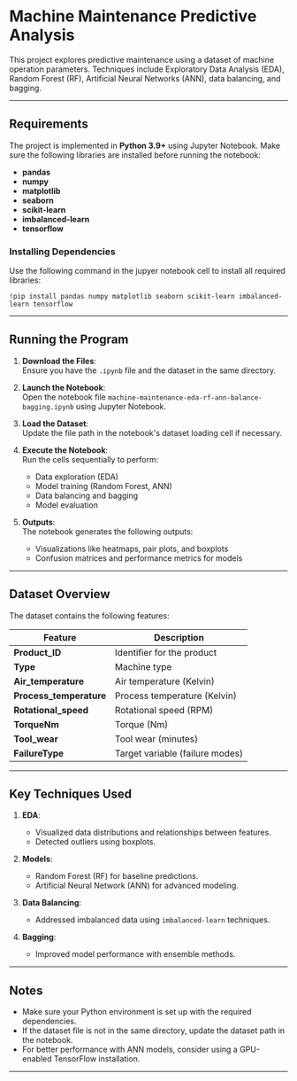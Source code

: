 # Machine Maintenance Predictive Analysis

This project explores predictive maintenance using a dataset of machine operation parameters. Techniques include Exploratory Data Analysis (EDA), Random Forest (RF), Artificial Neural Networks (ANN), data balancing, and bagging.

---

## Requirements

The project is implemented in **Python 3.9+** using Jupyter Notebook. Make sure the following libraries are installed before running the notebook:

- **pandas**
- **numpy**
- **matplotlib**
- **seaborn**
- **scikit-learn**
- **imbalanced-learn**
- **tensorflow**

### Installing Dependencies

Use the following command in the jupyer notebook cell to install all required libraries:

```
!pip install pandas numpy matplotlib seaborn scikit-learn imbalanced-learn tensorflow
```

---

## Running the Program

1. **Download the Files**:  
   Ensure you have the `.ipynb` file and the dataset in the same directory.

2. **Launch the Notebook**:  
   Open the notebook file `machine-maintenance-eda-rf-ann-balance-bagging.ipynb` using Jupyter Notebook.

3. **Load the Dataset**:  
   Update the file path in the notebook's dataset loading cell if necessary.

4. **Execute the Notebook**:  
   Run the cells sequentially to perform:
   - Data exploration (EDA)
   - Model training (Random Forest, ANN)
   - Data balancing and bagging
   - Model evaluation

5. **Outputs**:  
   The notebook generates the following outputs:
   - Visualizations like heatmaps, pair plots, and boxplots
   - Confusion matrices and performance metrics for models

---

## Dataset Overview

The dataset contains the following features:

| **Feature**          | **Description**            |
|-----------------------|----------------------------|
| **Product_ID**        | Identifier for the product |
| **Type**             | Machine type               |
| **Air_temperature**   | Air temperature (Kelvin)  |
| **Process_temperature**| Process temperature (Kelvin) |
| **Rotational_speed**  | Rotational speed (RPM)    |
| **TorqueNm**          | Torque (Nm)               |
| **Tool_wear**         | Tool wear (minutes)       |
| **FailureType**       | Target variable (failure modes) |

---

## Key Techniques Used

1. **EDA**:  
   - Visualized data distributions and relationships between features.
   - Detected outliers using boxplots.

2. **Models**:  
   - Random Forest (RF) for baseline predictions.
   - Artificial Neural Network (ANN) for advanced modeling.

3. **Data Balancing**:  
   - Addressed imbalanced data using `imbalanced-learn` techniques.

4. **Bagging**:  
   - Improved model performance with ensemble methods.

---

## Notes

- Make sure your Python environment is set up with the required dependencies.
- If the dataset file is not in the same directory, update the dataset path in the notebook.
- For better performance with ANN models, consider using a GPU-enabled TensorFlow installation.

--- 
